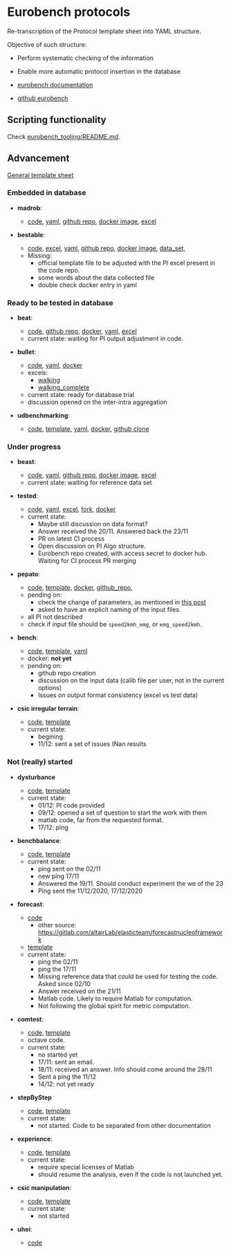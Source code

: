 # Eurobench protocols

Re-transcription of the Protocol template sheet into YAML structure.

Objective of such structure:

* Perform systematic checking of the information
* Enable more automatic protocol insertion in the database

* [eurobench documentation](https://github.com/aremazeilles/eurobench_documentation)
* [github eurobench](https://github.com/orgs/eurobench)

## Scripting functionality

Check [eurobench_tooling/README.md](eurobench_tooling/README.md).

## Advancement

[General template sheet](https://drive.google.com/drive/u/0/folders/186_p3bJVd_ugNNAe3cgfW72ZDYCC8oIy)

### Embedded in database

* **madrob**:
  * [code](https://github.com/madrob-beast/madrob_beast_pi),
    [yaml](data/madrob.yaml),
    [github repo](https://github.com/eurobench/pi_madrob_beast),
    [docker image](https://hub.docker.com/repository/docker/eurobenchtest/pi_madrob_beast),
    [excel](https://docs.google.com/spreadsheets/d/1-PaNEjkP6uf4XaTbmNykUySV5ok0mSn_/edit#gid=439895919)

* **bestable**:
  * [code](https://gitlab.com/matjazzadravec/bestable-platform-codes),
    [excel](https://docs.google.com/spreadsheets/d/1s25AMTL7PYxhq8h4dv4UFB7Mkbr5oJsI/edit#gid=2118535745),
    [yaml](data/bestable.yaml),
    [github repo](https://github.com/eurobench/pi_bestable),
    [docker image](https://hub.docker.com/repository/docker/eurobenchtest/pi_bestable),
    [data_set](https://gitlab.com/matjazzadravec/bestable-platform-manual/-/tree/master),
  * Missing:
    * official template file to be adjusted with the PI excel present in the code repo.
    * some words about the data collected file
    * double check docker entry in yaml

### Ready to be tested in database

* **beat**:
  * [code](https://github.com/aremazeilles/beat_routine),
    [github repo](https://github.com/eurobench/pi_beat),
    [docker](https://hub.docker.com/repository/docker/eurobenchtest/pi_beat),
    [yaml](data/beat.yaml),
    [excel](https://docs.google.com/spreadsheets/d/16fQ5ReesRFfUHpOVV2ekaKSuec2XO0-H/edit?rtpof=true)
  * current state: waiting for PI output adjustment in code.

* **bullet**:
  * [code](https://github.com/eurobench/pi_bullet),
    [yaml](data/bullet.yaml),
    [docker](https://hub.docker.com/repository/docker/eurobenchtest/pi_bullet)
  * excels:
    * [walking](https://docs.google.com/spreadsheets/d/1BPKyCwdTW-pmccuSc34m4ZglnibAZeu4/edit#gid=766575927)
    * [walking_complete](https://docs.google.com/spreadsheets/d/1rAJXqnzodYghTHCIcKvOM6r8MwtHygkn/edit#gid=716373661)
  * current state: ready for database trial
  * discussion opened on the inter-intra aggregation

* **udbenchmarking**:
  * [code](https://github.com/nickkluft/udbenchmark_PIs),
    [template](https://docs.google.com/spreadsheets/d/1-RljxtIx78AwL1OhIunS7IkDdmNun782/edit?rtpof=true),
    [yaml](data/udbenchmark.yaml),
    [docker](https://hub.docker.com/repository/docker/eurobenchtest/pi_udbenchmark),
    [github clone](https://github.com/eurobench/pi_udbenchmark)

### Under progress

* **beast**:
  * [code](https://docs.google.com/spreadsheets/d/1Wp9QYMm_V1tOCheF185pOYPcIm9yt6AU/edit?rtpof=true),
    [yaml](data/beast.yaml),
    [github repo](https://github.com/eurobench/pi_madrob_beast),
    [docker image](https://hub.docker.com/repository/docker/eurobenchtest/pi_madrob_beast),
    [excel](https://docs.google.com/spreadsheets/d/16fQ5ReesRFfUHpOVV2ekaKSuec2XO0-H/edit?rtpof=true)
  * current state: waiting for reference data set

* **tested**:
  * [code](https://github.com/jamatics/pi_ctag),
    [yaml](data/tested.yaml),
    [excel](https://docs.google.com/spreadsheets/d/1N8o89BSfUftSgnNhfLfsSkG39G1vy0Ej/edit#gid=714596252),
    [fork](https://github.com/eurobench/pi_ctag),
    [docker](https://hub.docker.com/repository/docker/eurobenchtest/pi_ctag)
  * current state:
    * Maybe still discussion on data format?
    * Answer received the 20/11.
      Answered back the 23/11
    * PR on latest CI process
    * Open discussion on PI Algo structure.
    * Eurobench repo created, with access secret to docker hub.
      Waiting for CI process PR merging

* **pepato**:
  * [code](https://github.com/dzhvansky/pepato/tree/octave_version),
    [template](https://docs.google.com/spreadsheets/d/19HB6j2O9O_58Vs_J8xOiOlo_4o82bRgQ/edit?rtpof=true#gid=1199258036),
    [docker](https://hub.docker.com/repository/docker/eurobenchtest/pi_pepato),
    [github_repo](https://github.com/eurobench/pi_pepato),
  * pending on:
    * check the change of parameters, as mentioned in [this post](https://github.com/dzhvansky/pepato/issues/1#issuecomment-685111620)
    * asked to have an explicit naming of the input files.
  * all PI not described
  * check if input file should be `speed2kmh_emg`, or `emg_speed2kmh`.

* **bench**:
  * [code](https://bitbucket.org/sophiaanais/benchproject_code/src),
    [template](https://docs.google.com/spreadsheets/d/1aWFmSCAFN7uPAP6EE4EbTqAzXHEhEsBR/edit#gid=1429738760),
    [yaml](data/bench.yaml)
  * docker: **not yet**
  * pending on:
    * github repo creation
    * discussion on the input data (calib file per user, not in the current options)
    * Issues on output format consistency (excel vs test data)

* **csic irregular terrain**:
  * [code](https://github.com/AdrianaTorres/Irregular_Terrains),
    [template](https://docs.google.com/spreadsheets/d/15D-Y3-Ww13DznaztmUy-Gm7DIwyBc2RrfWgHs92U84U/edit#gid=2119968338)
  * current state:
    * begining
    * 11/12: sent a set of issues (Nan results
### Not (really) started

* **dysturbance**
  * [code](https://github.com/CentroEPiaggio/dysturbance),
    [template](https://docs.google.com/spreadsheets/d/1KVN53LgOVEf6wXLv6P1bwBZ2TTyM6KCT/edit#gid=1128053105)
  * current state:
    * 01/12: PI code provided
    * 09/12: opened a set of question to start the work with them
    * matlab code, far from the requested format.
    * 17/12: ping

* **benchbalance**:
  * [code](https://github.com/FraCampus/PI_BenchBalance),
    [template](https://docs.google.com/spreadsheets/d/1zSQMW6GKx8NKQQa3OtJadAOLG2MImqWH/edit?rtpof=true#gid=205650062)
  * current state:
    * ping sent on the 02/11
    * new ping 17/11
    * Answered the 19/11.
      Should conduct experiment the we of the 23
    * Ping sent the 11/12/2020, 17/12/2020

* **forecast**:
  * [code](https://gitlab.com/altairLab/elasticteam/SESim)
    * other source: https://gitlab.com/altairLab/elasticteam/forecastnucleoframework
  * [template](https://docs.google.com/spreadsheets/d/1uUrcksjbLyCbvQSyDyrYa8tyZdJtafJD/edit?rtpof=true#gid=236233280)
  * current state:
    * ping the 02/11
    * ping the 17/11
    * Missing reference data that could be used for testing the code.
      Asked since 02/10
    * Answer received on the 21/11
    * Matlab code. Likely to require Matlab for computation.
    * Not following the global spirit for metric computation.

* **comtest**:
  * [code](https://github.com/VittorioFreiburg/COMTEST),
    [template](https://docs.google.com/spreadsheets/d/1pNnTnDbOIPU1YKuLAcdEWkCqQlhmGoV5/edit?rtpof=true)
  * octave code.
  * current state:
    * no started yet
    * 17/11: sent an email.
    * 18/11: received an answer.
      Info should come around the 28/11
    * Sent a ping the 11/12
    * 14/12: not yet ready

* **stepByStep**
  * [code](https://github.com/Nic31894/EUROBENCH_STEPbySTEP_repo),
    [template](https://docs.google.com/spreadsheets/d/1h962eXf1NHLEpMpGme9hqomxpiUZnLzS/edit?rtpof=true)
  * current state:
    * not started. Code to be separated from other documentation

* **experience**:
  * [code](https://github.com/FraCampus/EXPERIENCE),
    [template](https://docs.google.com/spreadsheets/d/14sFKjz1v2VXwnMLnJ3QaYyyK4dCqby7x/edit?rtpof=true#gid=1998009330)
  * current state:
    * require special licenses of Matlab
    * should resume the analysis, even if the code is not launched yet.

* **csic manipulation**:
  * [code](https://github.com/AdrianaTorres/Manipulation),
    [template](https://docs.google.com/spreadsheets/d/1yNLcaj91ECUWv9wxQz-sFBWKsg0A_OPaPxXvauqpyew/edit)
  * current state:
    * not started

* **uhei**:
  * [code](https://gitlab.com/orb-benchmarking/eb_walkingpi)